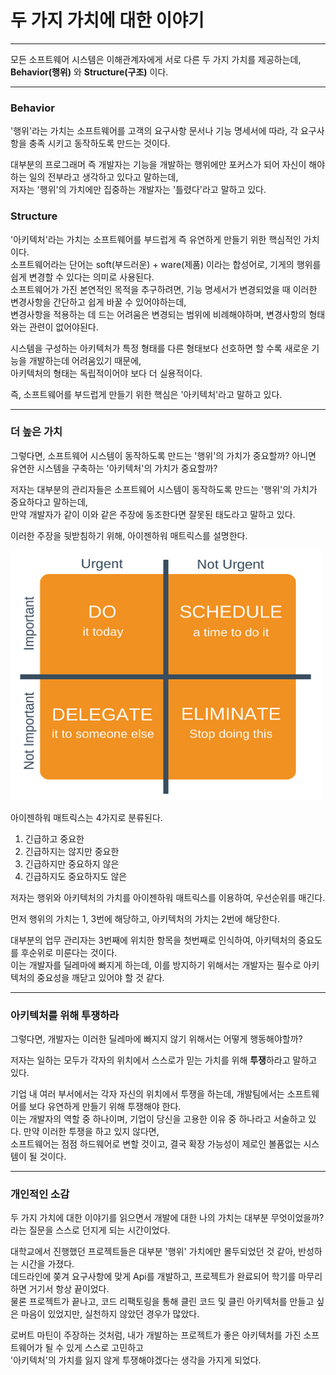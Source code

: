 # 두 가지 가치에 대한 이야기
* * *

모든 소프트웨어 시스템은 이해관계자에게 서로 다른 두 가지 가치를 제공하는데, **Behavior(행위)** 와 **Structure(구조)** 이다.

* * *
### Behavior
'행위'라는 가치는 소프트웨어를 고객의 요구사항 문서나 기능 명세서에 따라, 각 요구사항을 충족 시키고 동작하도록 만드는 것이다.

대부분의 프로그래머 즉 개발자는 기능을 개발하는 행위에만 포커스가 되어 자신이 해야하는 일의 전부라고 생각하고 있다고 말하는데, <br>
저자는 '행위'의 가치에만 집중하는 개발자는 '틀렸다'라고 말하고 있다.

### Structure
'아키텍처'라는 가치는 소프트웨어를 부드럽게 즉 유연하게 만들기 위한 핵심적인 가치이다.<br>
소프트웨어라는 단어는 soft(부드러운) + ware(제품) 이라는 합성어로, 기게의 행위를 쉽게 변경할 수 있다는 의미로 사용된다. <br>
소프트웨어가 가진 본연적인 목적을 추구하려면, 기능 명세서가 변경되었을 때 이러한 변경사항을 간단하고 쉽게 바꿀 수 있어야하는데, <br>
변경사항을 적용하는 데 드는 어려움은 변경되는 범위에 비례해야하며, 변경사항의 형태와는 관련이 없어야된다.

시스템을 구성하는 아키텍처가 특정 형태를 다른 형태보다 선호하면 할 수록 새로운 기능을 개발하는데 어려움있기 때문에, <br>
아키텍처의 형태는 독립적이어야 보다 더 실용적이다. <br>

즉, 소프트웨어를 부드럽게 만들기 위한 핵심은 '아키텍처'라고 말하고 있다.

* * *

### 더 높은 가치

그렇다면, 소프트웨어 시스템이 동작하도록 만드는 '행위'의 가치가 중요할까? 아니면 유연한 시스템을 구축하는 '아키텍처'의 가치가 중요할까?

저자는 대부분의 관리자들은 소프트웨어 시스템이 동작하도록 만드는 '행위'의 가치가 중요하다고 말하는데, <br> 
만약 개발자가 같이 이와 같은 주장에 동조한다면 잘못된 태도라고 말하고 있다.

이러한 주장을 뒷받침하기 위해, 아이젠하워 매트릭스를 설명한다.

<img src="asset/matrix.png" width="500" height="400"/>

아이젠하워 매트릭스는 4가지로 분류된다.
1. 긴급하고 중요한
2. 긴급하지는 않지만 중요한
3. 긴급하지만 중요하지 않은
4. 긴급하지도 중요하지도 않은

저자는 행위와 아키텍처의 가치를 아이젠하워 매트릭스를 이용하여, 우선순위를 매긴다.

먼저 행위의 가치는 1, 3번에 해당하고, 아키텍처의 가치는 2번에 해당한다.

대부분의 업무 관리자는 3번째에 위치한 항목을 첫번째로 인식하여, 아키텍처의 중요도를 후순위로 미룬다는 것이다. <br>
이는 개발자를 딜레마에 빠지게 하는데, 이를 방지하기 위해서는 개발자는 필수로 아키텍처의 중요성을 깨닫고 있어야 할 것 같다.

* * *

### 아키텍처를 위해 투쟁하라

그렇다면, 개발자는 이러한 딜레마에 빠지지 않기 위해서는 어떻게 행동해야할까?

저자는 일하는 모두가 각자의 위치에서 스스로가 믿는 가치를 위해 **투쟁**하라고 말하고 있다.

기업 내 여러 부서에서는 각자 자신의 위치에서 투쟁을 하는데, 개발팀에서는 소프트웨어를 보다 유연하게 만들기 위해 투쟁해야 한다. <br>
이는 개발자의 역할 중 하나이며, 기업이 당신을 고용한 이유 중 하나라고 서술하고 있다. 만약 이러한 투쟁을 하고 있지 않다면, <br>
소프트웨어는 점점 하드웨어로 변할 것이고, 결국 확장 가능성이 제로인 볼품없는 시스템이 될 것이다.

* * *

### 개인적인 소감
두 가지 가치에 대한 이야기를 읽으면서 개발에 대한 나의 가치는 대부분 무엇이었을까? 라는 질문을 스스로 던지게 되는 시간이었다.

대학교에서 진행했던 프로젝트들은 대부분 '행위' 가치에만 몰두되었던 것 같아, 반성하는 시간을 가졌다. <br>
데드라인에 쫒겨 요구사항에 맞게 Api를 개발하고, 프로젝트가 완료되어 학기를 마무리하면 거기서 항상 끝이었다. <br>
물론 프로젝트가 끝나고, 코드 리팩토링을 통해 클린 코드 및 클린 아키텍처를 만들고 싶은 마음이 있었지만, 실천하지 않았던 경우가 많았다.

로버트 마틴이 주장하는 것처럼, 내가 개발하는 프로젝트가 좋은 아키텍처를 가진 소프트웨어가 될 수 있게 스스로 고민하고 <br>
'아키텍처'의 가치를 잃지 않게 투쟁해야겠다는 생각을 가지게 되었다.





